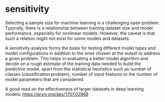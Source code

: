 # sensitivity

Selecting a sample size for machine learning is a challenging open problem. Typically, there is a relationship between training dataset size and model performance, especially for nonlinear models. However, the caveat is that such a relation might not exist for some models and datasets. 

A sensitivity analysis forms the basis for testing different model types and model configurations in addition to the ones chosen at the outset to address a given problem. This helps in evaluating a better model algorithm and decide on a rough estimate of the training data needed to build the predictive model, apart from the statistical heuristics such as number of classes (classification problem), number of input features or the number of model parameters that are considered.


A good read on the effectiveness of larger datasets in deep learning models:
https://arxiv.org/abs/1707.02968

